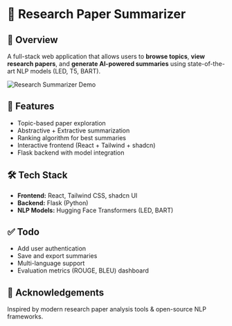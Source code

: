 # 🧠 Research Paper Summarizer

## 📌 Overview
A full-stack web application that allows users to **browse topics**, **view research papers**, and **generate AI-powered summaries** using state-of-the-art NLP models (LED, T5, BART).

![Research Summarizer Demo](./docs/demo.gif)

## 🚀 Features
- Topic-based paper exploration  
- Abstractive + Extractive summarization  
- Ranking algorithm for best summaries  
- Interactive frontend (React + Tailwind + shadcn)  
- Flask backend with model integration  

## 🛠️ Tech Stack
- **Frontend:** React, Tailwind CSS, shadcn UI  
- **Backend:** Flask (Python)  
- **NLP Models:** Hugging Face Transformers (LED, BART)  

## ✅ Todo
- Add user authentication  
- Save and export summaries  
- Multi-language support  
- Evaluation metrics (ROUGE, BLEU) dashboard  

## 🙌 Acknowledgements
Inspired by modern research paper analysis tools & open-source NLP frameworks.  
